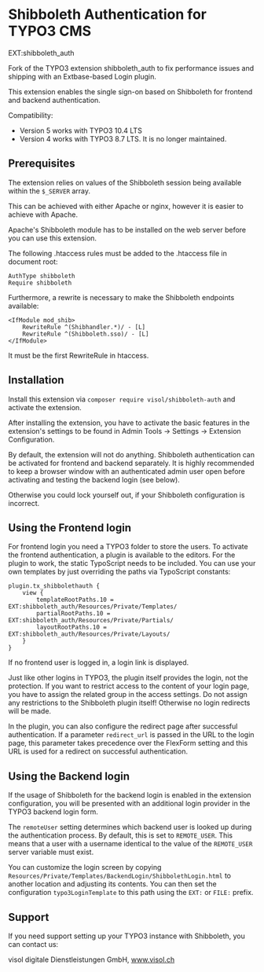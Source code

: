 Shibboleth Authentication for TYPO3 CMS
=======================================
EXT:shibboleth_auth

Fork of the TYPO3 extension shibboleth_auth to fix performance issues and shipping with an Extbase-based Login plugin.

This extension enables the single sign-on based on Shibboleth for frontend and backend authentication. 

Compatibility:

* Version 5 works with TYPO3 10.4 LTS
* Version 4 works with TYPO3 8.7 LTS. It is no longer maintained.

Prerequisites
-------------
The extension relies on values of the Shibboleth session being available within the `$_SERVER` array.

This can be achieved with either Apache or nginx, however it is easier to achieve with Apache.

Apache's Shibboleth module has to be installed on the web server before you can use this extension.

The following .htaccess rules must be added to the .htaccess file in document root:

    AuthType shibboleth
    Require shibboleth

Furthermore, a rewrite is necessary to make the Shibboleth endpoints available:

    <IfModule mod_shib>
    	RewriteRule ^(Shibhandler.*)/ - [L]
    	RewriteRule ^(Shibboleth.sso)/ - [L]
    </IfModule>

It must be the first RewriteRule in htaccess.

Installation
------------

Install this extension via `composer require visol/shibboleth-auth` and activate the extension.

After installing the extension, you have to activate the basic features in the extension's settings to be found in Admin Tools -> Settings -> Extension Configuration. 

By default, the extension will not do anything. Shibboleth authentication can be activated for frontend and backend separately. It is highly recommended to keep a browser window with an authenticated admin user open before activating and testing the backend login (see below). 

Otherwise you could lock yourself out, if your Shibboleth configuration is incorrect.

Using the Frontend login
------------------------
For frontend login you need a TYPO3 folder to store the users. To activate the frontend authentication, a plugin is available to the editors. For the plugin to work, the static TypoScript needs to be included. You can use your own templates by just overriding the paths via TypoScript constants:

    plugin.tx_shibbolethauth {
	    view {
		    templateRootPaths.10 = EXT:shibboleth_auth/Resources/Private/Templates/
		    partialRootPaths.10 = EXT:shibboleth_auth/Resources/Private/Partials/
		    layoutRootPaths.10 = EXT:shibboleth_auth/Resources/Private/Layouts/
	    }
    }

If no frontend user is logged in, a login link is displayed.

Just like other logins in TYPO3, the plugin itself provides the login, not the protection. If you want to restrict  access to the content of your login page, you have to assign the related group in the access settings. Do not assign any restrictions to the Shibboleth plugin itself! Otherwise no login redirects will be made.

In the plugin, you can also configure the redirect page after successful authentication. If a parameter `redirect_url` is passed in the URL to the login page, this parameter takes precedence over the FlexForm setting and this URL is used for a redirect on successful authentication.

Using the Backend login
------------------------
If the usage of Shibboleth for the backend login is enabled in the extension configuration, you will be presented with an additional login provider in the TYPO3 backend login form.

The `remoteUser` setting determines which backend user is looked up during the authentication process. By default, this is set to `REMOTE_USER`. This means that a user with a username identical to the value of the `REMOTE_USER` server variable must exist.

You can customize the login screen by copying `Resources/Private/Templates/BackendLogin/ShibbolethLogin.html` to another location and adjusting its contents. You can then set the configuration `typo3LoginTemplate` to this path using the `EXT:` or `FILE:` prefix.

Support
-------
If you need support setting up your TYPO3 instance with Shibboleth, you can contact us:

visol digitale Dienstleistungen GmbH, www.visol.ch
